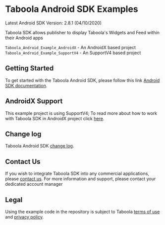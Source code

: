 # Taboola Android SDK Examples

Latest Android SDK Version: 2.8.1 (04/10/2020)

Taboola SDK allows publisher to display Taboola's Widgets and Feed within their Android apps

`Taboola_Android_Example_AndroidX` - An AndroidX based project
`Taboola_Android_Example_SupportV4` - An SupportV4 based project

## Getting Started
To get started with the Taboola Android SDK, please follow this link [Android SDK documentation](https://sdk.taboola.com/taboolasdk/docs/taboola-android-sdk-install?ref=github).

## AndroidX Support
This example project is using SupportV4; To read more about how to work with Taboola SDK in AndroidX project click [here](https://developers.taboola.com/taboolasdk/docs/taboola-android-sdk-install#step-2-for-publishers-who-use-androidx).

## Change log
Taboola Android SDK [change log](https://sdk.taboola.com/taboolasdk/docs/taboola-android-sdk-changelog?ref=github).

## Contact Us
If you wish to integrate Taboola SDK into any commercial applications, please [contact us](https://www.taboola.com/contact?ref=taboola_sdk_github_examples).
For more information and support, please contact your dedicated account manager

## Legal
Using the example code in the repository is subject to Taboola [terms of use](https://www.taboola.com/terms-of-use) and [privacy policy](https://www.taboola.com/privacy-policy).
